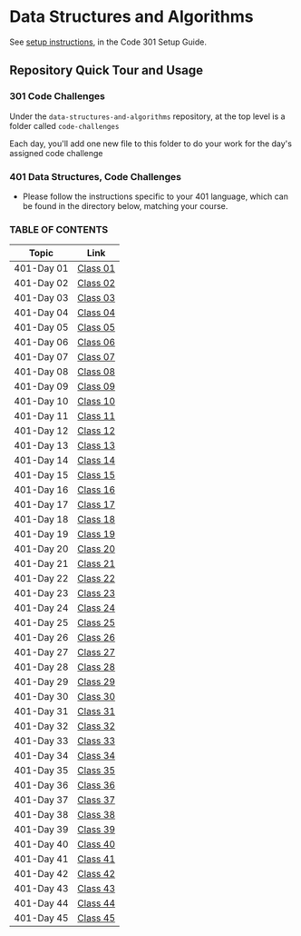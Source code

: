 # Data Structures and Algorithms

See [setup instructions](https://codefellows.github.io/setup-guide/code-301/3-code-challenges), in the Code 301 Setup Guide.

## Repository Quick Tour and Usage

### 301 Code Challenges

Under the `data-structures-and-algorithms` repository, at the top level is a folder called `code-challenges`

Each day, you'll add one new file to this folder to do your work for the day's assigned code challenge

### 401 Data Structures, Code Challenges

- Please follow the instructions specific to your 401 language, which can be found in the directory below, matching your course.

### TABLE OF CONTENTS

| Topic | Link |
|-------|------|
|401-Day 01   | [Class 01](https://amjadmesmar.github.io/https://github.com/AmjadMesmar/data-structures-and-algorithms/401-code-challenges/code-challenge-class-01/readme.md)|
|401-Day 02   | [Class 02](https://amjadmesmar.github.io/https://github.com/AmjadMesmar/data-structures-and-algorithms/401-code-challenges/code-challenge-class-)|
|401-Day 03   | [Class 03](https://amjadmesmar.github.io/https://github.com/AmjadMesmar/data-structures-and-algorithms/401-code-challenges/code-challenge-class-)|
|401-Day 04   | [Class 04](https://amjadmesmar.github.io/https://github.com/AmjadMesmar/data-structures-and-algorithms/401-code-challenges/code-challenge-class-)|
|401-Day 05   | [Class 05](https://amjadmesmar.github.io/https://github.com/AmjadMesmar/data-structures-and-algorithms/401-code-challenges/code-challenge-class-)|
|401-Day 06   | [Class 06](https://amjadmesmar.github.io/https://github.com/AmjadMesmar/data-structures-and-algorithms/401-code-challenges/code-challenge-class-)|
|401-Day 07   | [Class 07](https://amjadmesmar.github.io/https://github.com/AmjadMesmar/data-structures-and-algorithms/401-code-challenges/code-challenge-class-)|
|401-Day 08   | [Class 08](https://amjadmesmar.github.io/https://github.com/AmjadMesmar/data-structures-and-algorithms/401-code-challenges/code-challenge-class-)|
|401-Day 09   | [Class 09](https://amjadmesmar.github.io/https://github.com/AmjadMesmar/data-structures-and-algorithms/401-code-challenges/code-challenge-class-)|
|401-Day 10   | [Class 10](https://amjadmesmar.github.io/https://github.com/AmjadMesmar/data-structures-and-algorithms/401-code-challenges/code-challenge-class-)|
|401-Day 11   | [Class 11](https://amjadmesmar.github.io/https://github.com/AmjadMesmar/data-structures-and-algorithms/401-code-challenges/code-challenge-class-)|
|401-Day 12   | [Class 12](https://amjadmesmar.github.io/https://github.com/AmjadMesmar/data-structures-and-algorithms/401-code-challenges/code-challenge-class-)|
|401-Day 13   | [Class 13](https://amjadmesmar.github.io/https://github.com/AmjadMesmar/data-structures-and-algorithms/401-code-challenges/code-challenge-class-)|
|401-Day 14   | [Class 14](https://amjadmesmar.github.io/https://github.com/AmjadMesmar/data-structures-and-algorithms/401-code-challenges/code-challenge-class-)|
|401-Day 15   | [Class 15](https://amjadmesmar.github.io/https://github.com/AmjadMesmar/data-structures-and-algorithms/401-code-challenges/code-challenge-class-)|
|401-Day 16   | [Class 16](https://amjadmesmar.github.io/https://github.com/AmjadMesmar/data-structures-and-algorithms/401-code-challenges/code-challenge-class-)|
|401-Day 17   | [Class 17](https://amjadmesmar.github.io/https://github.com/AmjadMesmar/data-structures-and-algorithms/401-code-challenges/code-challenge-class-)|
|401-Day 18   | [Class 18](https://amjadmesmar.github.io/https://github.com/AmjadMesmar/data-structures-and-algorithms/401-code-challenges/code-challenge-class-)|
|401-Day 19   | [Class 19](https://amjadmesmar.github.io/https://github.com/AmjadMesmar/data-structures-and-algorithms/401-code-challenges/code-challenge-class-)|
|401-Day 20   | [Class 20](https://amjadmesmar.github.io/https://github.com/AmjadMesmar/data-structures-and-algorithms/401-code-challenges/code-challenge-class-)|
|401-Day 21   | [Class 21](https://amjadmesmar.github.io/https://github.com/AmjadMesmar/data-structures-and-algorithms/401-code-challenges/code-challenge-class-)|
|401-Day 22   | [Class 22](https://amjadmesmar.github.io/https://github.com/AmjadMesmar/data-structures-and-algorithms/401-code-challenges/code-challenge-class-)|
|401-Day 23   | [Class 23](https://amjadmesmar.github.io/https://github.com/AmjadMesmar/data-structures-and-algorithms/401-code-challenges/code-challenge-class-)|
|401-Day 24   | [Class 24](https://amjadmesmar.github.io/https://github.com/AmjadMesmar/data-structures-and-algorithms/401-code-challenges/code-challenge-class-)|
|401-Day 25   | [Class 25](https://amjadmesmar.github.io/https://github.com/AmjadMesmar/data-structures-and-algorithms/401-code-challenges/code-challenge-class-)|
|401-Day 26   | [Class 26](https://amjadmesmar.github.io/https://github.com/AmjadMesmar/data-structures-and-algorithms/401-code-challenges/code-challenge-class-)|
|401-Day 27   | [Class 27](https://amjadmesmar.github.io/https://github.com/AmjadMesmar/data-structures-and-algorithms/401-code-challenges/code-challenge-class-)|
|401-Day 28   | [Class 28](https://amjadmesmar.github.io/https://github.com/AmjadMesmar/data-structures-and-algorithms/401-code-challenges/code-challenge-class-)|
|401-Day 29   | [Class 29](https://amjadmesmar.github.io/https://github.com/AmjadMesmar/data-structures-and-algorithms/401-code-challenges/code-challenge-class-)|
|401-Day 30   | [Class 30](https://amjadmesmar.github.io/https://github.com/AmjadMesmar/data-structures-and-algorithms/401-code-challenges/code-challenge-class-)|
|401-Day 31   | [Class 31](https://amjadmesmar.github.io/https://github.com/AmjadMesmar/data-structures-and-algorithms/401-code-challenges/code-challenge-class-)|
|401-Day 32   | [Class 32](https://amjadmesmar.github.io/https://github.com/AmjadMesmar/data-structures-and-algorithms/401-code-challenges/code-challenge-class-)|
|401-Day 33   | [Class 33](https://amjadmesmar.github.io/https://github.com/AmjadMesmar/data-structures-and-algorithms/401-code-challenges/code-challenge-class-)|
|401-Day 34   | [Class 34](https://amjadmesmar.github.io/https://github.com/AmjadMesmar/data-structures-and-algorithms/401-code-challenges/code-challenge-class-)|
|401-Day 35   | [Class 35](https://amjadmesmar.github.io/https://github.com/AmjadMesmar/data-structures-and-algorithms/401-code-challenges/code-challenge-class-)|
|401-Day 36   | [Class 36](https://amjadmesmar.github.io/https://github.com/AmjadMesmar/data-structures-and-algorithms/401-code-challenges/code-challenge-class-)|
|401-Day 37   | [Class 37](https://amjadmesmar.github.io/https://github.com/AmjadMesmar/data-structures-and-algorithms/401-code-challenges/code-challenge-class-)|
|401-Day 38   | [Class 38](https://amjadmesmar.github.io/https://github.com/AmjadMesmar/data-structures-and-algorithms/401-code-challenges/code-challenge-class-)|
|401-Day 39   | [Class 39](https://amjadmesmar.github.io/https://github.com/AmjadMesmar/data-structures-and-algorithms/401-code-challenges/code-challenge-class-)|
|401-Day 40   | [Class 40](https://amjadmesmar.github.io/https://github.com/AmjadMesmar/data-structures-and-algorithms/401-code-challenges/code-challenge-class-)|
|401-Day 41   | [Class 41](https://amjadmesmar.github.io/https://github.com/AmjadMesmar/data-structures-and-algorithms/401-code-challenges/code-challenge-class-)|
|401-Day 42   | [Class 42](https://amjadmesmar.github.io/https://github.com/AmjadMesmar/data-structures-and-algorithms/401-code-challenges/code-challenge-class-)|
|401-Day 43   | [Class 43](https://amjadmesmar.github.io/https://github.com/AmjadMesmar/data-structures-and-algorithms/401-code-challenges/code-challenge-class-)|
|401-Day 44   | [Class 44](https://amjadmesmar.github.io/https://github.com/AmjadMesmar/data-structures-and-algorithms/401-code-challenges/code-challenge-class-)|
|401-Day 45   | [Class 45](https://amjadmesmar.github.io/https://github.com/AmjadMesmar/data-structures-and-algorithms/401-code-challenges/code-challenge-class-)|
